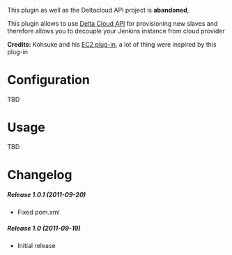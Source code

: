 This plugin as well as the Deltacloud API project is **abandoned**,

This plugin allows to use [Delta Cloud
API](http://incubator.apache.org/deltacloud/) for provisioning new
slaves and therefore allows you to decouple your Jenkins instance from
cloud provider

**Credits:** Kohsuke and his [EC2
plug-in](http://localhost:8085/display/JENKINS/Amazon+EC2+Plugin), a lot
of thing were inspired by this plug-in

# Configuration

TBD

# Usage

TBD

# Changelog

##### Release 1.0.1 (2011-09-20)

-   Fixed pom.xml

##### Release 1.0 (2011-09-19)

-   Initial release
